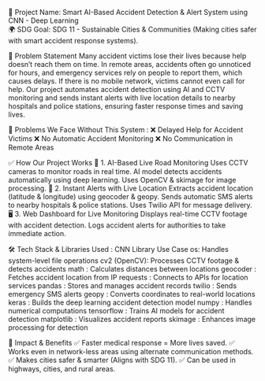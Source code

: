 🚀 Project Name: Smart AI-Based Accident Detection & Alert System using CNN - Deep Learning\
🌍 SDG Goal: SDG 11 - Sustainable Cities & Communities (Making cities safer with smart accident response systems).


📌 Problem Statement
Many accident victims lose their lives because help doesn’t reach them on time. In remote areas, accidents often go unnoticed for hours, and emergency services rely on people to report them, which causes delays. If there is no mobile network, victims cannot even call for help.
Our project automates accident detection using AI and CCTV monitoring and sends instant alerts with live location details to nearby hospitals and police stations, ensuring faster response times and saving lives.


🚨 Problems We Face Without This System : 
❌ Delayed Help for Accident Victims
❌ No Automatic Accident Monitoring
❌ No Communication in Remote Areas


✅ How Our Project Works
🚗 1. AI-Based Live Road Monitoring
Uses CCTV cameras to monitor roads in real time.
AI model detects accidents automatically using deep learning.
Uses OpenCV & skimage for image processing.
📡 2. Instant Alerts with Live Location
Extracts accident location (latitude & longitude) using geocoder & geopy.
Sends automatic SMS alerts to nearby hospitals & police stations.
Uses Twilio API for message delivery.
🖥 3. Web Dashboard for Live Monitoring
Displays real-time CCTV footage with accident detection.
Logs accident alerts for authorities to take immediate action.


🛠 Tech Stack & Libraries Used : CNN
Library	Use Case
os: Handles system-level file operations
cv2 (OpenCV): Processes CCTV footage & detects accidents
math : Calculates distances between locations
geocoder : Fetches accident location from IP
requests : Connects to APIs for location services
pandas : Stores and manages accident records
twilio : Sends emergency SMS alerts
geopy : Converts coordinates to real-world locations
keras :	Builds the deep learning accident detection model
numpy	: Handles numerical computations
tensorflow : Trains AI models for accident detection
matplotlib : Visualizes accident reports
skimage : Enhances image processing for detection


🌟 Impact & Benefits
✅ Faster medical response = More lives saved.
✅ Works even in network-less areas using alternate communication methods.
✅ Makes cities safer & smarter (Aligns with SDG 11).
✅ Can be used in highways, cities, and rural areas.
